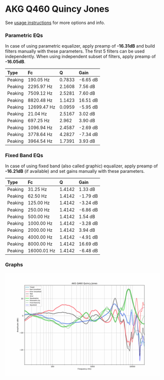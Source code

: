 # AKG Q460 Quincy Jones
See [usage instructions](https://github.com/jaakkopasanen/AutoEq#usage) for more options and info.

### Parametric EQs
In case of using parametric equalizer, apply preamp of **-16.31dB** and build filters manually
with these parameters. The first 5 filters can be used independently.
When using independent subset of filters, apply preamp of **-16.05dB**.

| Type    | Fc          |      Q | Gain     |
|:--------|:------------|:-------|:---------|
| Peaking | 190.05 Hz   | 0.7833 | -6.65 dB |
| Peaking | 2295.97 Hz  | 2.1608 | 7.56 dB  |
| Peaking | 7509.12 Hz  | 2.5281 | 7.60 dB  |
| Peaking | 8820.48 Hz  | 1.1423 | 16.51 dB |
| Peaking | 12699.47 Hz | 0.0959 | -5.95 dB |
| Peaking | 21.04 Hz    | 2.5167 | 3.02 dB  |
| Peaking | 697.25 Hz   | 2.962  | 3.90 dB  |
| Peaking | 1096.94 Hz  | 2.4587 | -2.69 dB |
| Peaking | 3778.64 Hz  | 4.2827 | -7.34 dB |
| Peaking | 3964.54 Hz  | 1.7391 | 3.93 dB  |

### Fixed Band EQs
In case of using fixed band (also called graphic) equalizer, apply preamp of **-16.21dB**
(if available) and set gains manually with these parameters.

| Type    | Fc          |      Q | Gain     |
|:--------|:------------|:-------|:---------|
| Peaking | 31.25 Hz    | 1.4142 | 1.33 dB  |
| Peaking | 62.50 Hz    | 1.4142 | -1.79 dB |
| Peaking | 125.00 Hz   | 1.4142 | -3.24 dB |
| Peaking | 250.00 Hz   | 1.4142 | -6.86 dB |
| Peaking | 500.00 Hz   | 1.4142 | 1.54 dB  |
| Peaking | 1000.00 Hz  | 1.4142 | -3.28 dB |
| Peaking | 2000.00 Hz  | 1.4142 | 3.94 dB  |
| Peaking | 4000.00 Hz  | 1.4142 | -4.91 dB |
| Peaking | 8000.00 Hz  | 1.4142 | 16.69 dB |
| Peaking | 16000.01 Hz | 1.4142 | -6.48 dB |

### Graphs
![](./AKG%20Q460%20Quincy%20Jones.png)